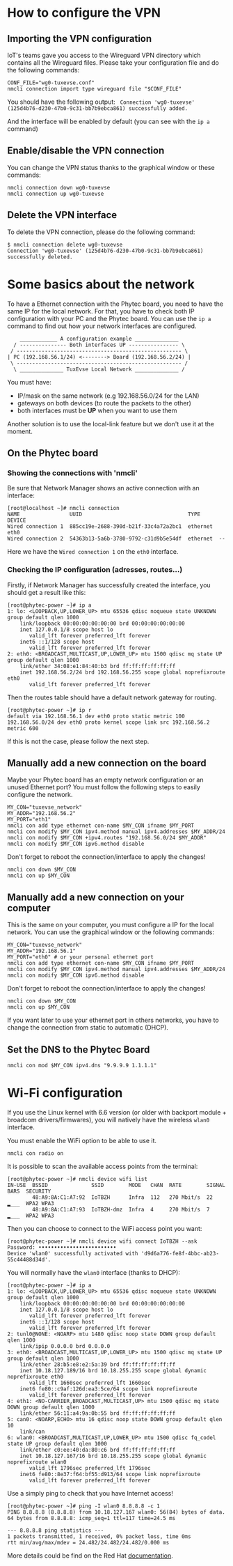 # How to configure the VPN

## Importing the VPN configuration

IoT's teams gave you access to the Wireguard VPN directory which contains all the Wireguard files. Please take your configuration file and do the following commands:

```shell
CONF_FILE="wg0-tuxevse.conf"
nmcli connection import type wireguard file "$CONF_FILE"
```

You should have the following output:
``` Connection 'wg0-tuxevse' (125d4b76-d230-47b0-9c31-bb7b9ebca861) successfully added.```

And the interface will be enabled by default (you can see with the ```ip a```  command)

## Enable/disable the VPN connection

You can change the VPN status thanks to the graphical window or these commands:

```shell
nmcli connection down wg0-tuxevse
nmcli connection up wg0-tuxevse
```

## Delete the VPN interface

To delete the VPN connection, please do the following command:

```shell
$ nmcli connection delete wg0-tuxevse
Connection 'wg0-tuxevse' (125d4b76-d230-47b0-9c31-bb7b9ebca861) successfully deleted.
```

# Some basics about the network

To have a Ethernet connection with the Phytec board, you need to have the same IP for the local network. For that, you have to check both IP configuration with your PC and the Phytec board. You can use the ```ip a``` command to find out how your network interfaces are configured.

```
    ____________ A configuration example ______________ 
  / --------------- Both interfaces UP ---------------- \
 / ----------------------------------------------------- \
| PC (192.168.56.1/24) <--------> Board (192.168.56.2/24) |
 \ ----------------------------------------------------- /
  \ ______________ TuxEvse Local Network ______________ /  
```

You must have:
- IP/mask on the same network (e.g 192.168.56.0/24 for the LAN)
- gateways on both devices (to route the packets to the other)
- both interfaces must be **UP** when you want to use them

Another solution is to use the local-link feature but we don't use it at the moment.

## On the Phytec board 

### Showing the connections with 'nmcli'

Be sure that Network Manager shows an active connection with an interface:

```shell
[root@localhost ~]# nmcli connection
NAME                UUID                                  TYPE      DEVICE 
Wired connection 1  885cc19e-2688-390d-b21f-33c4a72a2bc1  ethernet  eth0     
Wired connection 2  54363b13-5a6b-3780-9792-c31d9b5e54df  ethernet  --   
```

Here we have the `Wired connection 1` on the `eth0` interface.

### Checking the IP configuration (adresses, routes...)

Firstly, if Network Manager has successfully created the interface, you should get a result like this:

```shell
[root@phytec-power ~]# ip a
1: lo: <LOOPBACK,UP,LOWER_UP> mtu 65536 qdisc noqueue state UNKNOWN group default qlen 1000
    link/loopback 00:00:00:00:00:00 brd 00:00:00:00:00:00
    inet 127.0.0.1/8 scope host lo
       valid_lft forever preferred_lft forever
    inet6 ::1/128 scope host 
       valid_lft forever preferred_lft forever
2: eth0: <BROADCAST,MULTICAST,UP,LOWER_UP> mtu 1500 qdisc mq state UP group default qlen 1000
    link/ether 34:08:e1:84:40:b3 brd ff:ff:ff:ff:ff:ff
    inet 192.168.56.2/24 brd 192.168.56.255 scope global noprefixroute eth0
       valid_lft forever preferred_lft forever
```

Then the routes table should have a default network gateway for routing.
```shell
[root@phytec-power ~]# ip r
default via 192.168.56.1 dev eth0 proto static metric 100 
192.168.56.0/24 dev eth0 proto kernel scope link src 192.168.56.2 metric 600 
```

If this is not the case, please follow the next step.

## Manually add a new connection on the board

Maybe your Phytec board has an empty network configuration or an unused Ethernet port? You must follow the following steps to easily configure the network.

```shell
MY_CON="tuxevse_network"
MY_ADDR="192.168.56.2"
MY_PORT="eth1"
nmcli con add type ethernet con-name $MY_CON ifname $MY_PORT
nmcli con modify $MY_CON ipv4.method manual ipv4.addresses $MY_ADDR/24
nmcli con modify $MY_CON +ipv4.routes "192.168.56.0/24 $MY_ADDR"
nmcli con modify $MY_CON ipv6.method disable
```

Don't forget to reboot the connection/interface to apply the changes!

```shell
nmcli con down $MY_CON 
nmcli con up $MY_CON
```

## Manually add a new connection on your computer

This is the same on your computer, you must configure a IP for the local network. You can use the graphical window or the following commands:

```shell
MY_CON="tuxevse_network"
MY_ADDR="192.168.56.1"
MY_PORT="eth0" # or your personal ethernet port
nmcli con add type ethernet con-name $MY_CON ifname $MY_PORT
nmcli con modify $MY_CON ipv4.method manual ipv4.addresses $MY_ADDR/24
nmcli con modify $MY_CON ipv6.method disable
```

Don't forget to reboot the connection/interface to apply the changes!

```shell
nmcli con down $MY_CON 
nmcli con up $MY_CON
```

If you want later to use your ethernet port in others networks, you have to change the connection from static to automatic (DHCP).

## Set the DNS to the Phytec Board

```shell
nmcli con mod $MY_CON ipv4.dns "9.9.9.9 1.1.1.1"
```

# Wi-Fi configuration

If you use the Linux kernel with 6.6 version (or older with backport module + broadcom drivers/firmwares), you will natively have the wireless `wlan0` interface.

You must enable the WiFi option to be able to use it.

```shell
nmcli con radio on
```

It is possible to scan the available access points from the terminal:

```
[root@phytec-power ~]# nmcli device wifi list
IN-USE  BSSID              SSID        MODE   CHAN  RATE        SIGNAL  BARS  SECURITY  
        48:A9:8A:C1:A7:92  IoTBZH      Infra  112   270 Mbit/s  22      ▂___  WPA2 WPA3 
        48:A9:8A:C1:A7:93  IoTBZH-dmz  Infra  4     270 Mbit/s  7       ▂___  WPA2 WPA3 
```

Then you can choose to connect to the WiFi access point you want:

```shell
[root@phytec-power ~]# nmcli device wifi connect IoTBZH --ask
Password: •••••••••••••••••••••••••
Device 'wlan0' successfully activated with 'd9d6a776-fe8f-4bbc-ab23-55c44488d34d'.
```

You will normally have the `wlan0` interface (thanks to DHCP):

```shell
[root@phytec-power ~]# ip a
1: lo: <LOOPBACK,UP,LOWER_UP> mtu 65536 qdisc noqueue state UNKNOWN group default qlen 1000
    link/loopback 00:00:00:00:00:00 brd 00:00:00:00:00:00
    inet 127.0.0.1/8 scope host lo
       valid_lft forever preferred_lft forever
    inet6 ::1/128 scope host 
       valid_lft forever preferred_lft forever
2: tunl0@NONE: <NOARP> mtu 1480 qdisc noop state DOWN group default qlen 1000
    link/ipip 0.0.0.0 brd 0.0.0.0
3: eth0: <BROADCAST,MULTICAST,UP,LOWER_UP> mtu 1500 qdisc mq state UP group default qlen 1000
    link/ether 28:b5:e8:e2:5a:39 brd ff:ff:ff:ff:ff:ff
    inet 10.18.127.189/16 brd 10.18.255.255 scope global dynamic noprefixroute eth0
       valid_lft 1660sec preferred_lft 1660sec
    inet6 fe80::c9af:126d:ea3:5ce/64 scope link noprefixroute 
       valid_lft forever preferred_lft forever
4: eth1: <NO-CARRIER,BROADCAST,MULTICAST,UP> mtu 1500 qdisc mq state DOWN group default qlen 1000
    link/ether 56:11:a4:9a:0b:55 brd ff:ff:ff:ff:ff:ff
5: can0: <NOARP,ECHO> mtu 16 qdisc noop state DOWN group default qlen 10
    link/can 
6: wlan0: <BROADCAST,MULTICAST,UP,LOWER_UP> mtu 1500 qdisc fq_codel state UP group default qlen 1000
    link/ether c0:ee:40:da:80:c6 brd ff:ff:ff:ff:ff:ff
    inet 10.18.127.167/16 brd 10.18.255.255 scope global dynamic noprefixroute wlan0
       valid_lft 1796sec preferred_lft 1796sec
    inet6 fe80::8e37:f64:bf55:d913/64 scope link noprefixroute 
       valid_lft forever preferred_lft forever

```

Use a simply ping to check that you have Internet access!

```shell
[root@phytec-power ~]# ping -I wlan0 8.8.8.8 -c 1
PING 8.8.8.8 (8.8.8.8) from 10.18.127.167 wlan0: 56(84) bytes of data.
64 bytes from 8.8.8.8: icmp_seq=1 ttl=117 time=24.5 ms

--- 8.8.8.8 ping statistics ---
1 packets transmitted, 1 received, 0% packet loss, time 0ms
rtt min/avg/max/mdev = 24.482/24.482/24.482/0.000 ms
```

More details could be find on the Red Hat [documentation](https://docs.redhat.com/fr/documentation/red_hat_enterprise_linux/9/html/configuring_and_managing_networking/proc_connecting-to-a-wifi-network-by-using-nmcli_assembly_managing-wifi-connections#proc_connecting-to-a-wifi-network-by-using-nmcli_assembly_managing-wifi-connections).
